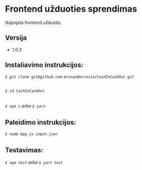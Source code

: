 # Frontend užduoties sprendimas
Išspręsta frontend užduotis.

## Versija
* 1.0.2

## Instaliavimo instrukcijos:

###### `$ git clone git@github.com:ArunasNorvaisa/CashInCashOut.git`
###### `$ cd CashInCashOut`
###### `$ npm i` arba `$ yarn`


## Paleidimo instrukcijos:

###### `$ node App.js input.json`


## Testavimas:

###### `$ npm test` arba `$ yarn test`

